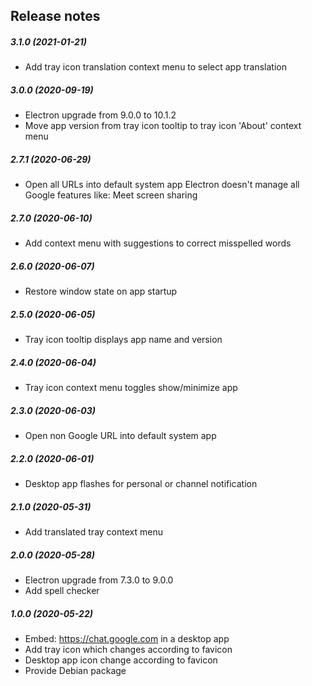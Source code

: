 Release notes
-------------
##### 3.1.0 (2021-01-21)
 * Add tray icon translation context menu to select app translation

##### 3.0.0 (2020-09-19)
 * Electron upgrade from 9.0.0 to 10.1.2
 * Move app version from tray icon tooltip to tray icon 'About' context menu

##### 2.7.1 (2020-06-29)
 * Open all URLs into default system app
   Electron doesn't manage all Google features like: Meet screen sharing

##### 2.7.0 (2020-06-10)
 * Add context menu with suggestions to correct misspelled words

##### 2.6.0 (2020-06-07)
 * Restore window state on app startup

##### 2.5.0 (2020-06-05)
 * Tray icon tooltip displays app name and version

##### 2.4.0 (2020-06-04)
 * Tray icon context menu toggles show/minimize app

##### 2.3.0 (2020-06-03)
 * Open non Google URL into default system app

##### 2.2.0 (2020-06-01)
 * Desktop app flashes for personal or channel notification

##### 2.1.0 (2020-05-31)
 * Add translated tray context menu

##### 2.0.0 (2020-05-28)
 * Electron upgrade from 7.3.0 to 9.0.0
 * Add spell checker

##### 1.0.0 (2020-05-22)
 * Embed: https://chat.google.com in a desktop app
 * Add tray icon which changes according to favicon
 * Desktop app icon change according to favicon
 * Provide Debian package
